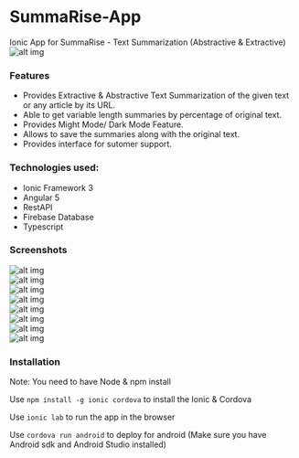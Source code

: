 # SummaRise-App
Ionic App for SummaRise - Text Summarization (Abstractive & Extractive)
![alt img](https://miro.medium.com/max/1020/0*ZF4ZOlUt8em024BE.png)<br>

### Features
* Provides Extractive & Abstractive Text Summarization of the given text or any article by its URL. 
* Able to get variable length summaries by percentage of original text.
* Provides Might Mode/ Dark Mode Feature.
* Allows to save the summaries along with the original text.
* Provides interface for sutomer support.

### Technologies used:
* Ionic Framework 3
* Angular 5
* RestAPI
* Firebase Database
* Typescript

### Screenshots
![alt img](https://i.imgur.com/0RUJFX9.png)<br>
![alt img](https://i.imgur.com/7DTkLhn.png)<br>
![alt img](https://i.imgur.com/eNto0Oi.png)<br>
![alt img](https://i.imgur.com/cBxCzog.png)<br>
![alt img](https://i.imgur.com/joER0fM.png)<br>
![alt img](https://i.imgur.com/OngeJfj.png)<br>
![alt img](https://i.imgur.com/lL309HY.png)<br>
![alt img](https://i.imgur.com/H0G4Xev.png)<br>

### Installation

Note: You need to have Node & npm install

Use `npm install -g ionic cordova` to install the Ionic & Cordova

Use `ionic lab` to run the app in the browser

Use `cordova run android` to deploy for android (Make sure you have Android sdk and Android Studio installed)

